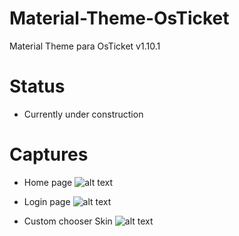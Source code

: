 # Material-Theme-OsTicket
Material Theme para OsTicket v1.10.1

# Status
* Currently under construction

# Captures
* Home page
![alt text](https://raw.githubusercontent.com/luffynando/Material-Theme-OsTicket-FrontEnd/master/Docs/Material-Front-index.png)

* Login page
![alt text](https://raw.githubusercontent.com/luffynando/Material-Theme-OsTicket-FrontEnd/master/Docs/Material-Login.png)

* Custom chooser Skin
![alt text](https://raw.githubusercontent.com/luffynando/Material-Theme-OsTicket-FrontEnd/master/Docs/Material-Front-SideBar-Skins.png)